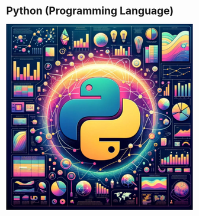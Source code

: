 # Python (Programming Language)
![image](https://github.com/GeorgeHanyMilad/ElZero-Tasks-With-Python/blob/master/Image.jpg?raw=true)
<br>
